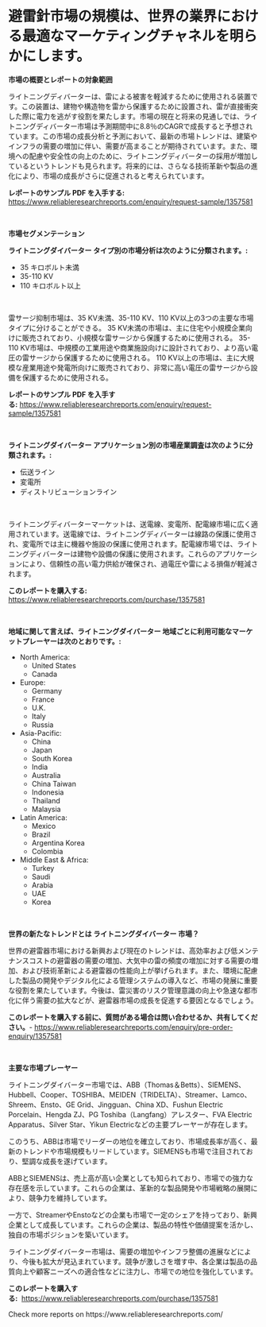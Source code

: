 <p><h1>避雷針市場の規模は、世界の業界における最適なマーケティングチャネルを明らかにします。</h1></p><p><strong>市場の概要とレポートの対象範囲</strong></p>
<p><p>ライトニングディバーターは、雷による被害を軽減するために使用される装置です。この装置は、建物や構造物を雷から保護するために設置され、雷が直接衝突した際に電力を逃がす役割を果たします。市場の現在と将来の見通しでは、ライトニングディバーター市場は予測期間中に8.8％のCAGRで成長すると予想されています。この市場の成長分析と予測において、最新の市場トレンドは、建築やインフラの需要の増加に伴い、需要が高まることが期待されています。また、環境への配慮や安全性の向上のために、ライトニングディバーターの採用が増加しているというトレンドも見られます。将来的には、さらなる技術革新や製品の進化により、市場の成長がさらに促進されると考えられています。</p></p>
<p><strong>レポートのサンプル PDF を入手する:</strong> <a href="https://www.reliableresearchreports.com/enquiry/request-sample/1357581">https://www.reliableresearchreports.com/enquiry/request-sample/1357581</a></p>
<p>&nbsp;</p>
<p><strong>市場セグメンテーション</strong></p>
<p><strong>ライトニングダイバーター タイプ別の市場分析は次のように分類されます。:</strong></p>
<p><ul><li>35 キロボルト未満</li><li>35-110 KV</li><li>110 キロボルト以上</li></ul></p>
<p>&nbsp;</p>
<p><p>雷サージ抑制市場は、35 KV未満、35-110 KV、110 KV以上の3つの主要な市場タイプに分けることができる。 35 KV未満の市場は、主に住宅や小規模企業向けに販売されており、小規模な雷サージから保護するために使用される。 35-110 KV市場は、中規模の工業用途や商業施設向けに設計されており、より高い電圧の雷サージから保護するために使用される。 110 KV以上の市場は、主に大規模な産業用途や発電所向けに販売されており、非常に高い電圧の雷サージから設備を保護するために使用される。</p></p>
<p><strong>レポートのサンプル PDF を入手する:</strong>&nbsp;<a href="https://www.reliableresearchreports.com/enquiry/request-sample/1357581">https://www.reliableresearchreports.com/enquiry/request-sample/1357581</a></p>
<p>&nbsp;</p>
<p><strong> ライトニングダイバーター アプリケーション別の市場産業調査は次のように分類されます。:</strong></p>
<p><ul><li>伝送ライン</li><li>変電所</li><li>ディストリビューションライン</li></ul></p>
<p>&nbsp;</p>
<p><p>ライトニングディバーターマーケットは、送電線、変電所、配電線市場に広く適用されています。送電線では、ライトニングディバーターは線路の保護に使用され、変電所では主に機器や施設の保護に使用されます。配電線市場では、ライトニングディバーターは建物や設備の保護に使用されます。これらのアプリケーションにより、信頼性の高い電力供給が確保され、過電圧や雷による損傷が軽減されます。</p></p>
<p><strong>このレポートを購入する:</strong>&nbsp; <a href="https://www.reliableresearchreports.com/purchase/1357581">https://www.reliableresearchreports.com/purchase/1357581</a></p>
<p>&nbsp;</p>
<p><strong>地域に関して言えば、ライトニングダイバーター 地域ごとに利用可能なマーケットプレーヤーは次のとおりです。:</strong></p>
<p><ul>
    <li>
        North America:
        <ul>
            <li>United States</li>
            <li>Canada</li>
        </ul>
    </li>
    <li>
        Europe:
        <ul>
            <li>Germany</li>
            <li>France</li>
            <li>U.K.</li>
            <li>Italy</li>
            <li>Russia</li>
        </ul>
    </li>
    <li>
        Asia-Pacific:
        <ul>
            <li>China</li>
            <li>Japan</li>
            <li>South Korea</li>
            <li>India</li>
            <li>Australia</li>
            <li>China Taiwan</li>
            <li>Indonesia</li>
            <li>Thailand</li>
            <li>Malaysia</li>
        </ul>
    </li>
    <li>
        Latin America:
        <ul>
            <li>Mexico</li>
            <li>Brazil</li>
            <li>Argentina Korea</li>
            <li>Colombia</li>
        </ul>
    </li>
    <li>
        Middle East & Africa:
        <ul>
            <li>Turkey</li>
            <li>Saudi</li>
            <li>Arabia</li>
            <li>UAE</li>
            <li>Korea</li>
        </ul>
    </li>
    </ul></p>
<p>&nbsp;</p>
<p><strong>世界の新たなトレンドとは ライトニングダイバーター 市場？</strong></p>
<p><p>世界の避雷器市場における新興および現在のトレンドは、高効率および低メンテナンスコストの避雷器の需要の増加、大気中の雷の頻度の増加に対する需要の増加、および技術革新による避雷器の性能向上が挙げられます。また、環境に配慮した製品の開発やデジタル化による管理システムの導入など、市場の発展に重要な役割を果たしています。今後は、雷災害のリスク管理意識の向上や急速な都市化に伴う需要の拡大などが、避雷器市場の成長を促進する要因となるでしょう。</p></p>
<p><strong>このレポートを購入する前に、質問がある場合は問い合わせるか、共有してください。</strong>- <a href="https://www.reliableresearchreports.com/enquiry/pre-order-enquiry/1357581">https://www.reliableresearchreports.com/enquiry/pre-order-enquiry/1357581</a></p>
<p>&nbsp;</p>
<p><strong>主要な市場プレーヤー</strong></p>
<p><p>ライトニングダイバーター市場では、ABB（Thomas＆Betts）、SIEMENS、Hubbell、Cooper、TOSHIBA、MEIDEN（TRIDELTA）、Streamer、Lamco、Shreem、Ensto、GE Grid、Jingguan、China XD、Fushun Electric Porcelain、Hengda ZJ、PG Toshiba（Langfang）アレスター、FVA Electric Apparatus、Silver Star、Yikun Electricなどの主要プレーヤーが存在します。</p><p>このうち、ABBは市場でリーダーの地位を確立しており、市場成長率が高く、最新のトレンドや市場規模もリードしています。SIEMENSも市場で注目されており、堅調な成長を遂げています。</p><p>ABBとSIEMENSは、売上高が高い企業としても知られており、市場での強力な存在感を示しています。これらの企業は、革新的な製品開発や市場戦略の展開により、競争力を維持しています。</p><p>一方で、StreamerやEnstoなどの企業も市場で一定のシェアを持っており、新興企業として成長しています。これらの企業は、製品の特性や価値提案を活かし、独自の市場ポジションを築いています。</p><p>ライトニングダイバーター市場は、需要の増加やインフラ整備の進展などにより、今後も拡大が見込まれています。競争が激しさを増す中、各企業は製品の品質向上や顧客ニーズへの適合性などに注力し、市場での地位を強化しています。</p></p>
<p><strong>このレポートを購入する:</strong>&nbsp;&nbsp;<a href="https://www.reliableresearchreports.com/purchase/1357581">https://www.reliableresearchreports.com/purchase/1357581</a></p>
<p>Check more reports on https://www.reliableresearchreports.com/</p>